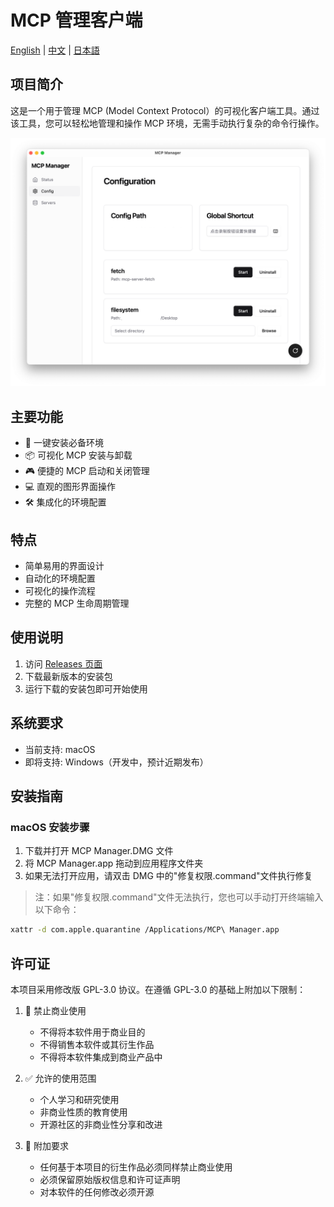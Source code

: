 # MCP 管理客户端

[English](README.md) | [中文](README_zh.md) | [日本語](README_ja.md)

## 项目简介

这是一个用于管理 MCP (Model Context Protocol）的可视化客户端工具。通过该工具，您可以轻松地管理和操作 MCP 环境，无需手动执行复杂的命令行操作。

![MCP 管理客户端界面截图](docs/img/app.png)

## 主要功能

- 🚀 一键安装必备环境
- 📦 可视化 MCP 安装与卸载
- 🎮 便捷的 MCP 启动和关闭管理
- 💻 直观的图形界面操作
- 🛠 集成化的环境配置

## 特点

- 简单易用的界面设计
- 自动化的环境配置
- 可视化的操作流程
- 完整的 MCP 生命周期管理

## 使用说明

1. 访问 [Releases 页面](../../releases)
2. 下载最新版本的安装包
3. 运行下载的安装包即可开始使用

## 系统要求

- 当前支持: macOS
- 即将支持: Windows（开发中，预计近期发布）

## 安装指南

### macOS 安装步骤

1. 下载并打开 MCP Manager.DMG 文件
2. 将 MCP Manager.app 拖动到应用程序文件夹
3. 如果无法打开应用，请双击 DMG 中的"修复权限.command"文件执行修复

> 注：如果"修复权限.command"文件无法执行，您也可以手动打开终端输入以下命令：

```bash
xattr -d com.apple.quarantine /Applications/MCP\ Manager.app
```

## 许可证

本项目采用修改版 GPL-3.0 协议。在遵循 GPL-3.0 的基础上附加以下限制：

1. 🚫 禁止商业使用

   - 不得将本软件用于商业目的
   - 不得销售本软件或其衍生作品
   - 不得将本软件集成到商业产品中

2. ✅ 允许的使用范围

   - 个人学习和研究使用
   - 非商业性质的教育使用
   - 开源社区的非商业性分享和改进

3. 📝 附加要求

   - 任何基于本项目的衍生作品必须同样禁止商业使用
   - 必须保留原始版权信息和许可证声明
   - 对本软件的任何修改必须开源 
